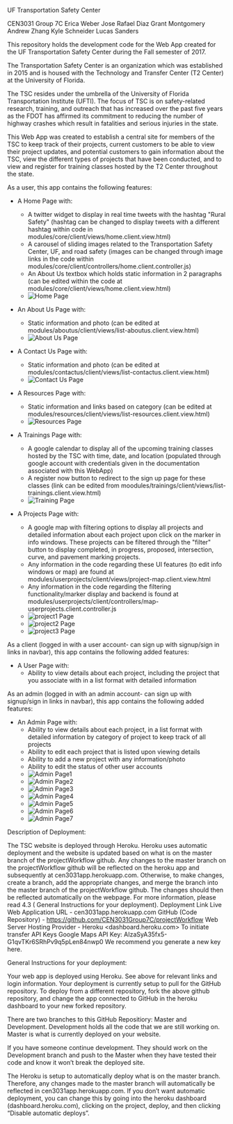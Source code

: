 UF Transportation Safety Center

CEN3031 Group 7C
	Erica Weber
	Jose Rafael Diaz 
	Grant Montgomery 
	Andrew Zhang
	Kyle Schneider
	Lucas Sanders 

This repository holds the development code for the Web App created for the UF Transportation Safety Center during the Fall semester of 2017. 

The Transportation Safety Center is an organization which was established in 2015 and is housed with the Technology and Transfer Center (T2 Center) at the University of Florida. 

The TSC resides under the umbrella of the University of Florida Transportation Institute (UFTI). The focus of TSC is on safety-related research, training, and outreach that has increased over the past five years as the FDOT has affirmed its commitment to reducing the number of highway crashes which result in fatalities and serious injuries in the state.

This Web App was created to establish a central site for members of the TSC to keep track of their projects, current customers to be able to view their project updates, and potential customers to gain information about the TSC, view the different types of projects that have been conducted, and to view and register for training classes hosted by the T2 Center throughout the state. 

As a user, this app contains the following features:

* A Home Page with:
	* A twitter widget to display in real time tweets with the hashtag "Rural Safety" (hashtag can be changed to display tweets with a different hashtag within code in modules/core/client/views/home.client.view.html)
	* A carousel of sliding images related to the Transportation Safety Center, UF, and road safety (images can be changed through image links in the code within modules/core/client/controllers/home.client.controller.js)
	* An About Us textbox which holds static information in 2 paragraphs (can be edited within the code at modules/core/client/views/home.client.view.html) 
	* ![Home Page](/img/1.png?raw=true "Optional Title")
* An About Us Page with:
	* Static information and photo (can be edited at modules/aboutus/client/views/list-aboutus.client.view.html)
	* ![About Us Page](/img/2.png?raw=true "Optional Title")

* A Contact Us Page with:
	* Static information and photo (can be edited at modules/contactus/client/views/list-contactus.client.view.html)
	* ![Contact Us Page](/img/3.png?raw=true "Optional Title")

* A Resources Page with:
	* Static information and links based on category (can be edited at modules/resources/client/views/list-resources.client.view.html)
	* ![Resources Page](/img/4.png?raw=true "Optional Title")

* A Trainings Page with:
	* A google calendar to display all of the upcoming training classes hosted by the TSC with time, date, and location (populated through google account with credentials given in the documentation associated with this WebApp) 
	* A register now button to redirect to the sign up page for these classes (link can be edited from moodules/trainings/client/views/list-trainings.client.view.html)
	* ![Training Page](/img/5.png?raw=true "Optional Title")

* A Projects Page with:
	* A google map with filtering options to display all projects and detailed information about each project upon click on the marker in info windows. These projects can be filtered through the "filter" button to display completed, in progress, proposed, intersection, curve, and pavement marking projects. 
	* Any information in the code regarding these UI features (to edit info windows or map) are found at modules/userprojects/client/views/project-map.client.view.html 
	* Any information in the code regarding the filtering functionality/marker display and backend is found at modules/userprojects/client/controllers/map-userprojects.client.controller.js 
	* ![project1 Page](/img/6.png?raw=true "Optional Title")
	* ![project2 Page](/img/7.png?raw=true "Optional Title")
	* ![project3 Page](/img/8.png?raw=true "Optional Title")

As a client (logged in with a user account- can sign up with signup/sign in links in navbar), this app contains the following added features:

* A User Page with:
	* Ability to view details about each project, including the project that you associate with in a list format with detailed information 

As an admin (logged in with an admin account- can sign up with signup/sign in links in navbar), this app contains the following added features:

* An Admin Page with:
	* Ability to view details about each project, in a list format with detailed information by category of project to keep track of all projects
	* Ability to edit each project that is listed upon viewing details
	* Ability to add a new project with any information/photo 
	* Ability to edit the status of other user accounts 
	* ![Admin Page1](/img/9.png?raw=true "Optional Title")
	* ![Admin Page2](/img/10.png?raw=true "Optional Title")
	* ![Admin Page3](/img/11.png?raw=true "Optional Title")
	* ![Admin Page4](/img/12.png?raw=true "Optional Title")
	* ![Admin Page5](/img/13.png?raw=true "Optional Title")
	* ![Admin Page6](/img/14.png?raw=true "Optional Title")
	* ![Admin Page7](/img/15.png?raw=true "Optional Title")
	

Description of Deployment:

The TSC website is deployed through Heroku. Heroku uses automatic deployment and the website is updated based on what is on the master branch of the projectWorkflow github. Any changes to the master branch on the projectWorkflow github will be reflected on the heroku app and subsequently at cen3031app.herokuapp.com. Otherwise, to make changes, create a branch, add the appropriate changes, and merge the branch into the master branch of the projectWorkflow github. The changes should then be reflected automatically on the webpage. For more information, please read 4.3 ( General Instructions for your deployment). 
Deployment Link
Live Web Application URL - cen3031app.herokuapp.com
GitHub (Code Repository) - https://github.com/CEN3031Group7C/projectWorkflow
Web Server Hosting Provider - Heroku <dashboard.heroku.com>
To initiate transfer
API Keys
Google Maps API Key: AIzaSyA35fx5-G1qvTKr6SRhPv9q5pLen84nwp0
We recommend you generate a new key here. 

General Instructions for your deployment:

Your web app is deployed using Heroku. See above for relevant links and login information. Your deployment is currently setup to pull for the GitHub repository. To deploy from a different repository, fork the above github repository, and change the app connected to GitHub in the heroku dashboard to your new forked repository. 

There are two branches to this GitHub Repositiory: Master and Development. Development holds all the code that we are still working on. Master is what is currently deployed on your website.

If you have someone continue development. They should work on the Development branch and push to the Master when they have tested their code and know it won’t break the deployed site.

The Heroku is setup to automatically deploy what is on the master branch. Therefore, any changes made to the master branch will automatically be reflected in cen3031app.herokuapp.com. If you don’t want automatic deployment, you can change this by going into the heroku dashboard (dashboard.heroku.com), clicking on the project, deploy, and then clicking “Disable automatic deploys”. 








